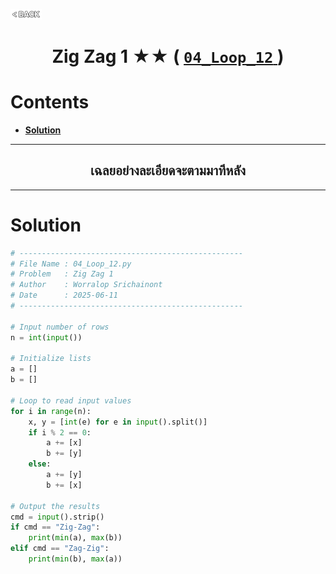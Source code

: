 <p align="left">
  <a href="../README.md">
    <img src="../../Z99-OTHERS/00-common/00-back.png" style="width:10%">
  </a>
</p>

<div align="center">
  <h1>
    Zig Zag 1 ★★ (
      <a href="https://drive.google.com/file/d/1qVnA8Sd9Yx741Ud-dvpnS1oX8wLMuh4F/view?usp=drive_link">
        <code>04_Loop_12</code>
      </a>
    )
  </h1>
</div>

# Contents

-   [**Solution**](#solution)

---

<div align="center">
  <h2>เฉลยอย่างละเอียดจะตามมาทีหลัง</h2>
</div>

---

# Solution

```python
# --------------------------------------------------
# File Name : 04_Loop_12.py
# Problem   : Zig Zag 1
# Author    : Worralop Srichainont
# Date      : 2025-06-11
# --------------------------------------------------

# Input number of rows
n = int(input())

# Initialize lists
a = []
b = []

# Loop to read input values
for i in range(n):
    x, y = [int(e) for e in input().split()]
    if i % 2 == 0:
        a += [x]
        b += [y]
    else:
        a += [y]
        b += [x]

# Output the results
cmd = input().strip()
if cmd == "Zig-Zag":
    print(min(a), max(b))
elif cmd == "Zag-Zig":
    print(min(b), max(a))
```
